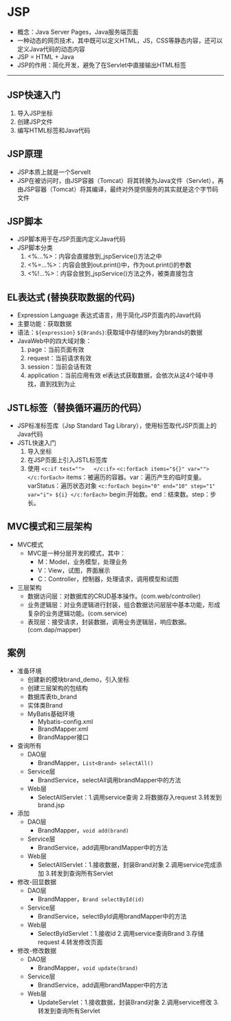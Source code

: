 # JSP
- 概念：Java Server Pages，Java服务端页面
- 一种动态的网页技术，其中既可以定义HTML，JS，CSS等静态内容，还可以定义Java代码的动态内容
- JSP = HTML + Java
- JSP的作用：简化开发，避免了在Servlet中直接输出HTML标签
---
## JSP快速入门
1. 导入JSP坐标
2. 创建JSP文件
3. 编写HTML标签和Java代码
## JSP原理
- JSP本质上就是一个Servelt
- JSP在被访问时，由JSP容器（Tomcat）将其转换为Java文件（Servlet），再由JSP容器（Tomcat）将其编译，最终对外提供服务的其实就是这个字节码文件
## JSP脚本
- JSP脚本用于在JSP页面内定义Java代码
- JSP脚本分类
  1. <%...%>：内容会直接放到_jspService()方法之中
  2. <%=...%>：内容会放到out.print()中，作为out.print()的参数
  3. <%!...%>：内容会放到_jspService()方法之外，被类直接包含
## EL表达式 (替换获取数据的代码)
- Expression Language 表达式语言，用于简化JSP页面内的Java代码
- 主要功能：获取数据
- 语法：`${expression}`
    `${Brands}`:获取域中存储的key为brands的数据
- JavaWeb中的四大域对象：
  1. page：当前页面有效
  2. request：当前请求有效
  3. session：当前会话有效
  4. application：当前应用有效
el表达式获取数据，会依次从这4个域中寻找，直到找到为止
## JSTL标签（替换循环遍历的代码）
- JSP标准标签库（Jsp Standard Tag Library），使用标签取代JSP页面上的Java代码
- JSTL快速入门
  1. 导入坐标
  2. 在JSP页面上引入JSTL标签库
  3. 使用
  `<c:if test="">   </c:if>`
  `<c:forEach items="${}" var="">    </c:forEach>`  items：被遍历的容器。var：遍历产生的临时变量。varStatus：遍历状态对象
  `<c:forEach begin="0" end="10" step="1" var="i"> ${i} </c:forEach>`   begin:开始数。end：结束数。step：步长。
## MVC模式和三层架构
- MVC模式
  - MVC是一种分层开发的模式，其中：
    - M：Model，业务模型，处理业务
    - V：View，试图，界面展示
    - C：Controller，控制器，处理请求，调用模型和试图
- 三层架构
  - 数据访问层：对数据库的CRUD基本操作。(com.web/controller)
  - 业务逻辑层：对业务逻辑进行封装，组合数据访问层层中基本功能，形成复杂的业务逻辑功能。(com.service)
  - 表现层：接受请求，封装数据，调用业务逻辑层，响应数据。(com.dap/mapper)
## 案例
- 准备环境
  - 创建新的模块brand_demo，引入坐标
  - 创建三层架构的包结构
  - 数据库表tb_brand
  - 实体类Brand
  - MyBatis基础环境
    - Mybatis-config.xml
    - BrandMapper.xml
    - BrandMapper接口
- 查询所有
  - DAO层
    - BrandMapper，`List<Brand> selectAll()`
  - Service层
    - BrandService，selectAll调用brandMapper中的方法
  - Web层
    - SelectAllServlet：1.调用service查询 2.将数据存入request 3.转发到brand.jsp
- 添加
  - DAO层
    - BrandMapper，`void add(brand)`
  - Service层
    - BrandService，add调用brandMapper中的方法
  - Web层
    - SelectAllServlet：1.接收数据，封装Brand对象 2.调用service完成添加 3.转发到查询所有Servlet
- 修改-回显数据
  - DAO层
    - BrandMapper，`Brand selectById(id)`
  - Service层
    - BrandService，selectById调用brandMapper中的方法
  - Web层
    - SelectByIdServlet：1.接收id 2.调用service查询Brand 3.存储request 4.转发修改页面
- 修改-修改数据
  - DAO层
    - BrandMapper，`void update(brand)`
  - Service层
    - BrandService，add调用brandMapper中的方法
  - Web层
    - UpdateServlet：1.接收数据，封装Brand对象 2.调用service修改 3.转发到查询所有Servlet